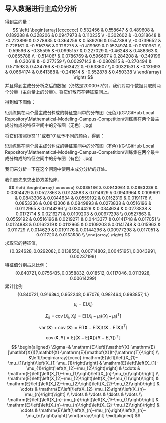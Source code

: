 ## 导入数据进行主成分分析

得到主向量：
$$
\left(
\begin{array}{ccccccc}
 0.532456 & 0.558647 & 0.489608 & 0.189288 & 0.328206 & 0.0947973 & 0.110235 \\
 -0.302602 & -0.0318648 & -0.223899 & 0.278935 & 0.364256 & 0.589206 & 0.547389 \\
 -0.0739652 & 0.728162 & -0.516356 & 0.126275 & -0.419969 & 0.0524974 & -0.0510952 \\
 0.59596 & -0.35595 & -0.0995157 & 0.227029 & -0.46248 & 0.488363 & -0.0655788 \\
 -0.514067 & 0.0786769 & 0.596697 & 0.284208 & -0.349196 & 0.30618 & -0.277559 \\
 0.00297143 & -0.0802815 & -0.270494 & 0.571598 & 0.434766 & -0.0563422 & -0.633607 \\
 0.00321531 & -0.131693 & 0.0664174 & 0.641388 & -0.241614 & -0.552878 & 0.450338 \\
\end{array}
\right)
$$
并且得到主成分分析之后的数据（仍然是20000*7的），我们对每个数据只取前两个分量（主向量上的分量）。将它们散布在特征空间上。

得到如下图像：

![训练集在两个最主成分构成的特征空间中的分布图（无色）](G:\GitHub Local Repository\Mathematical-Modeling-Campus-Competition\训练集在两个最主成分构成的特征空间中的分布图（无色）.jpg)

将它们按照标签"1"或者"0"赋予不同的颜色，得到：

![训练集在两个最主成分构成的特征空间中的分布图（有色）](G:\GitHub Local Repository\Mathematical-Modeling-Campus-Competition\训练集在两个最主成分构成的特征空间中的分布图（有色）.jpg)

我们来分析一下在这个问题中使用主成分分析的好处。

我们首先来求出协方差矩阵，
$$
\left(
\begin{array}{ccccccc}
 0.0985186 & 0.0943964 & 0.0853236 & 0.0304429 & 0.0527863 & 0.0124883 & 0.014629 \\
 0.0943964 & 0.109691 & 0.0843306 & 0.0344634 & 0.0559192 & 0.0162319 & 0.0191176 \\
 0.0853236 & 0.0843306 & 0.0849893 & 0.0273838 & 0.0516196 & 0.0112965 & 0.0144296 \\
 0.0304429 & 0.0344634 & 0.0273838 & 0.0172714 & 0.0219271 & 0.0109203 & 0.00977298 \\
 0.0527863 & 0.0559192 & 0.0516196 & 0.0219271 & 0.0443377 & 0.0141748 & 0.017051 \\
 0.0124883 & 0.0162319 & 0.0112965 & 0.0109203 & 0.0141748 & 0.015963 & 0.011729 \\
 0.014629 & 0.0191176 & 0.0144296 & 0.00977298 & 0.017051 & 0.011729 & 0.0153588 \\
\end{array}
\right)
$$
求取它的特征值，
$$
\{0.324628,0.0292082,0.0138556,0.00714802,0.00451951,0.0043991,0.00237199\}
$$
特征值分别占总比例：
$$
\{0.840721,0.0756435,0.0358832,0.018512,0.0117046,0.0113928,0.00614299\}
$$
 累计比例
$$
\{0.840721,0.916364,0.952248,0.97076,0.982464,0.993857,1.\}
$$

$$
\mu_{i}=\mathrm{E}\left(X_{i}\right)
$$

$$
\Sigma_{i j}=\operatorname{cov}\left(X_{i}, X_{j}\right)=\mathrm{E}\left[\left(X_{i}-\mu_{i}\right)\left(X_{j}-\mu_{j}\right)^{\mathrm{T}}\right]
$$

$$
\operatorname{var}(\mathbf{X})=\operatorname{cov}(\mathbf{X})=\mathrm{E}\left[(\mathbf{X}-\mathrm{E}[\mathbf{X}])(\mathbf{X}-\mathrm{E}[\mathbf{X}])^{\mathrm{T}}\right]
$$

$$
\operatorname{cov}(\mathbf{X}, \mathbf{Y})=\mathrm{E}\left[(\mathbf{X}-\mathrm{E}[\mathbf{X}])(\mathbf{Y}-\mathrm{E}[\mathbf{Y}])^{\top}\right]
$$

$$
\begin{aligned}
\Sigma=& \mathrm{E}\left[(\mathbf{X}-\mathrm{E}[\mathbf{X}])(\mathbf{X}-\mathrm{E}[\mathbf{X}])^{\mathrm{T}}\right] \\
&\left[\begin{array}{cccc}
\mathrm{E}\left[\left(X_{1}-\mu_{1}\right)\left(X_{1}-\mu_{1}\right)\right] & \mathrm{E}\left[\left(X_{1}-\mu_{1}\right)\left(X_{2}-\mu_{2}\right)\right] & \cdots & \mathrm{E}\left[\left(X_{1}-\mu_{1}\right)\left(X_{n}-\mu_{n}\right)\right] \\
\mathrm{E}\left[\left(X_{2}-\mu_{2}\right)\left(X_{1}-\mu_{1}\right)\right] & \mathrm{E}\left[\left(X_{2}-\mu_{2}\right)\left(X_{2}-\mu_{2}\right)\right] & \cdots & \mathrm{E}\left[\left(X_{2}-\mu_{2}\right)\left(X_{n}-\mu_{n}\right)\right] \\
\vdots & \vdots & \ddots & \vdots \\
\mathrm{E}\left[\left(X_{n}-\mu_{n}\right)\left(X_{1}-\mu_{1}\right)\right] & \mathrm{E}\left[\left(X_{n}-\mu_{n}\right)\left(X_{2}-\mu_{2}\right)\right] & \cdots & \mathrm{E}\left[\left(X_{n}-\mu_{n}\right)\left(X_{n}-\mu_{n}\right)\right]
\end{array}\right]
\end{aligned}
$$

